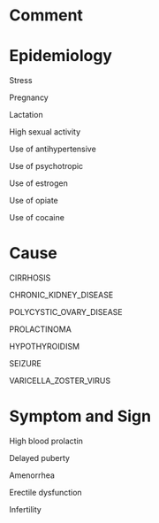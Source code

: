 # Comment

# Epidemiology

Stress

Pregnancy

Lactation

High sexual activity

Use of antihypertensive

Use of psychotropic

Use of estrogen

Use of opiate

Use of cocaine

# Cause

CIRRHOSIS

CHRONIC_KIDNEY_DISEASE

POLYCYSTIC_OVARY_DISEASE

PROLACTINOMA

HYPOTHYROIDISM

SEIZURE

VARICELLA_ZOSTER_VIRUS

# Symptom and Sign

High blood prolactin

Delayed puberty

Amenorrhea

Erectile dysfunction

Infertility
